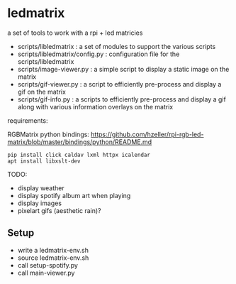 # ledmatrix

a set of tools to work with a rpi + led matricies

- scripts/libledmatrix : a set of modules to support the various scripts
- scripts/libledmatrix/config.py : configuration file for the scripts/libledmatrix
- scripts/image-viewer.py : a simple script to display a static image on the matrix
- scripts/gif-viewer.py : a script to efficiently pre-process and display a gif on the matrix
- scripts/gif-info.py : a scripts to efficiently pre-process and display a gif along with various information overlays on the matrix

requirements:

RGBMatrix python bindings:
https://github.com/hzeller/rpi-rgb-led-matrix/blob/master/bindings/python/README.md

```
pip install click caldav lxml httpx icalendar
apt install libxslt-dev
```


TODO:
- display weather
- display spotify album art when playing
- display images
- pixelart gifs (aesthetic rain)?


## Setup
- write a ledmatrix-env.sh
- source ledmatrix-env.sh
- call setup-spotify.py
- call main-viewer.py
